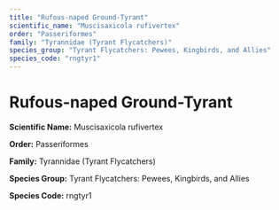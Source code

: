 ```yaml
---
title: "Rufous-naped Ground-Tyrant"
scientific_name: "Muscisaxicola rufivertex"
order: "Passeriformes"
family: "Tyrannidae (Tyrant Flycatchers)"
species_group: "Tyrant Flycatchers: Pewees, Kingbirds, and Allies"
species_code: "rngtyr1"
---
```


# Rufous-naped Ground-Tyrant

**Scientific Name:** Muscisaxicola rufivertex

**Order:** Passeriformes

**Family:** Tyrannidae (Tyrant Flycatchers)

**Species Group:** Tyrant Flycatchers: Pewees, Kingbirds, and Allies

**Species Code:** rngtyr1
